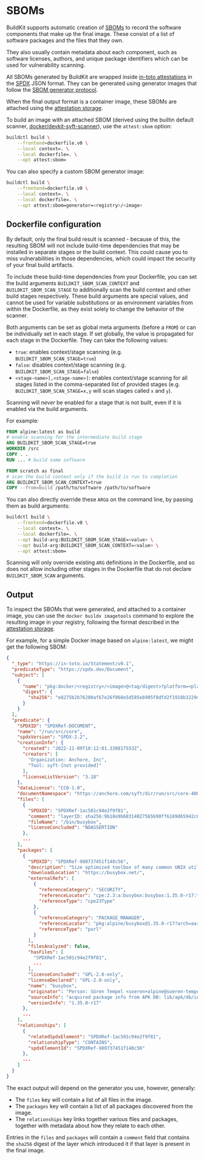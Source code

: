 # SBOMs

BuildKit supports automatic creation of [SBOMs](https://en.wikipedia.org/wiki/Software_supply_chain)
to record the software components that make up the final image. These consist
of a list of software packages and the files that they own.

They also usually contain metadata about each component, such as software
licenses, authors, and unique package identifiers which can be used for
vulnerability scanning.

All SBOMs generated by BuildKit are wrapped inside [in-toto attestations](https://github.com/in-toto/attestation)
in the [SPDX](https://spdx.dev) JSON format. They can be generated using
generator images that follow the [SBOM generator protocol](./sbom-protocol.md).

When the final output format is a container image, these SBOMs are attached
using the [attestation storage](./attestation-storage.md).

To build an image with an attached SBOM (derived using the builtin default scanner,
[docker/devkit-syft-scanner](https://github.com/docker/devkit-syft-scanner)),
use the `attest:sbom` option:

```bash
buildctl build \
    --frontend=dockerfile.v0 \
    --local context=. \
    --local dockerfile=. \
    --opt attest:sbom=
```

You can also specify a custom SBOM generator image:

```bash
buildctl build \
    --frontend=dockerfile.v0 \
    --local context=. \
    --local dockerfile=. \
    --opt attest:sbom=generator=<registry>/<image>
```

## Dockerfile configuration

By default, only the final build result is scanned - because of this, the
resulting SBOM will not include build-time dependencies that may be installed
in separate stages or the build context. This could cause you to miss
vulnerabilities in those dependencies, which could impact the security of your
final build artifacts.

To include these build-time dependencies from your Dockerfile, you can set the
build arguments `BUILDKIT_SBOM_SCAN_CONTEXT` and `BUILDKIT_SBOM_SCAN_STAGE` to
additionally scan the build context and other build stages respectively. These
build arguments are special values, and cannot be used for variable
substitutions or as environment variables from within the Dockerfile, as they
exist solely to change the behavior of the scanner.

Both arguments can be set as global meta arguments (before a `FROM`) or can be
individually set in each stage. If set globally, the value is propagated for
each stage in the Dockerfile. They can take the following values:

- `true`: enables context/stage scanning (e.g. `BUILDKIT_SBOM_SCAN_STAGE=true`)
- `false`: disables context/stage scanning (e.g. `BUILDKIT_SBOM_SCAN_STAGE=false`)
- `<stage-name>[,<stage-name>]`: enables context/stage scanning for all stages
  listed in the comma-separated list of provided stages (e.g.
  `BUILDKIT_SBOM_SCAN_STAGE=x,y` will scan stages called `x` and `y`).

Scanning will *never* be enabled for a stage that is not built, even if it is
enabled via the build arguments.

For example:

```dockerfile
FROM alpine:latest as build
# enable scanning for the intermediate build stage
ARG BUILDKIT_SBOM_SCAN_STAGE=true
WORKDIR /src
COPY . .
RUN ... # build some software

FROM scratch as final
# scan the build context only if the build is run to completion
ARG BUILDKIT_SBOM_SCAN_CONTEXT=true
COPY --from=build /path/to/software /path/to/software
```

You can also directly override these `ARG`s on the command line, by passing
them as build arguments:

```bash
buildctl build \
    --frontend=dockerfile.v0 \
    --local context=. \
    --local dockerfile=. \
    --opt build-arg:BUILDKIT_SBOM_SCAN_STAGE=<value> \
    --opt build-arg:BUILDKIT_SBOM_SCAN_CONTEXT=<value> \
    --opt attest:sbom=
```

Scanning will only override existing `ARG` definitions in the Dockerfile, and
so does not allow including other stages in the Dockerfile that do not declare
`BUILDKIT_SBOM_SCAN` arguments.

## Output

To inspect the SBOMs that were generated, and attached to a container image,
you can use the `docker buildx imagetools` command to explore the resulting
image in your registry, following the format described in the [attestation storage](./attestation-storage.md).

For example, for a simple Docker image based on `alpine:latest`, we might get
the following SBOM:

```json
{
  "_type": "https://in-toto.io/Statement/v0.1",
  "predicateType": "https://spdx.dev/Document",
  "subject": [
    {
      "name": "pkg:docker/<registry>/<image>@<tag/digest>?platform=<platform>",
      "digest": {
        "sha256": "e8275b2b76280af67e26f068e5d585eb905f8dfd2f1918b3229db98133cb4862"
      }
    }
  ],
  "predicate": {
    "SPDXID": "SPDXRef-DOCUMENT",
    "name": "/run/src/core",
    "spdxVersion": "SPDX-2.2",
    "creationInfo": {
      "created": "2022-11-09T10:12:01.338817553Z",
      "creators": [
        "Organization: Anchore, Inc",
        "Tool: syft-[not provided]"
      ],
      "licenseListVersion": "3.18"
    },
    "dataLicense": "CC0-1.0",
    "documentNamespace": "https://anchore.com/syft/dir/run/src/core-4006bb64-24b1-4a22-a18f-94efc6b90edb",
    "files": [
      {
        "SPDXID": "SPDXRef-1ac501c94e2f9f81",
        "comment": "layerID: sha256:9b18e9b68314027565b90ff6189d65942c0f7986da80df008b8431276885218e",
        "fileName": "/bin/busybox",
        "licenseConcluded": "NOASSERTION"
      },
      ...
    ],
    "packages": [
      {
        "SPDXID": "SPDXRef-980737451f148c56",
        "description": "Size optimized toolbox of many common UNIX utilities",
        "downloadLocation": "https://busybox.net/",
        "externalRefs": [
          {
            "referenceCategory": "SECURITY",
            "referenceLocator": "cpe:2.3:a:busybox:busybox:1.35.0-r17:*:*:*:*:*:*:*",
            "referenceType": "cpe23Type"
          },
          {
            "referenceCategory": "PACKAGE_MANAGER",
            "referenceLocator": "pkg:alpine/busybox@1.35.0-r17?arch=aarch64&upstream=busybox&distro=alpine-3.16.2",
            "referenceType": "purl"
          }
        ],
        "filesAnalyzed": false,
        "hasFiles": [
          "SPDXRef-1ac501c94e2f9f81",
          ...
        ],
        "licenseConcluded": "GPL-2.0-only",
        "licenseDeclared": "GPL-2.0-only",
        "name": "busybox",
        "originator": "Person: Sören Tempel <soeren+alpine@soeren-tempel.net>",
        "sourceInfo": "acquired package info from APK DB: lib/apk/db/installed",
        "versionInfo": "1.35.0-r17"
      },
      ...
    ],
    "relationships": [
      {
        "relatedSpdxElement": "SPDXRef-1ac501c94e2f9f81",
        "relationshipType": "CONTAINS",
        "spdxElementId": "SPDXRef-980737451f148c56"
      },
      ...
    ]
  }
}
```

The exact output will depend on the generator you use, however, generally:

- The `files` key will contain a list of all files in the image.
- The `packages` key will contain a list of all packages discovered from the
  image.
- The `relationships` key links together various files and packages, together
  with metadata about how they relate to each other.

Entries in the `files` and `packages` will contain a `comment` field that
contains the `sha256` digest of the layer which introduced it if that layer is
present in the final image.
